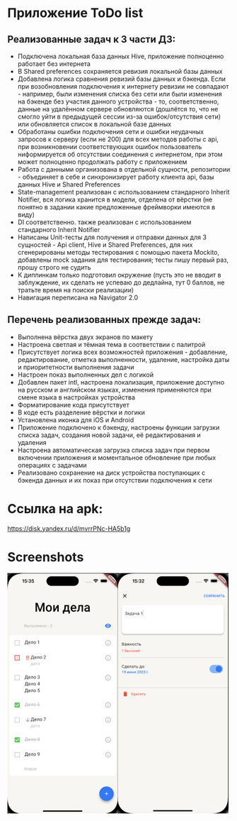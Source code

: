 # Приложение ToDo list

## Реализованные задач к 3 части ДЗ:
* Подключена локальная база данных Hive, приложение полноценно работает без интернета
* В Shared preferences сохраняется ревизия локальной базы данных
* Добавлена логика сравнения ревизий базы данных и бэкенда. Если при возобновления подключения к интернету ревизии не совпадают - например, были изменения списка без сети или были изменения на бэкенде без участия данного устройства - то, соответственно, данные на удалённом сервере обновляются (дошлётся то, что не смогло уйти в предыдущей сессии из-за ошибок/отсутствия сети) или обновляется список в локальной базе данных 
* Обработаны ошибки подключения сети и ошибки неудачных запросов к серверу (если не 200) для всех методов работы с api, при возникновении соответствующих ошибок пользователь ниформируется об отсутствии соединения с интернетом, при этом может полноценно продолжать работу с приложением
* Работа с данными организована в отдельной сущности, репозитории - объединяет в себе и синхронизирует работу клиента api, базы данных Hive и Shared Preferences
* State-management реализован с использованием стандарного Inherit Notifier, вся логика хранится в модели, отделена от вёрстки (не понятно в задании какие предложенные фреймворки имеются в виду)
*  DI соответственно. также реализован с использованием стандарного Inherit Notifier
* Написаны Unit-тесты для получения и отправки данных для 3 сущностей - Api client, Hive и Shared Preferences, для них сгенерированы методы тестирования с помощью пакета Mockito, добавлены mock задания для тестирования; тесты пишу первый раз, прошу строго не судить
* К диплинкам только подготовил окружение (пусть это не вводит в заблуждение, их сделать не успеваю до дедлайна, тут 0 баллов, не тратьте время на поиски реализации)
* Навигация переписана на Navigator 2.0

## Перечень реализованных прежде задач:

* Выполнена вёрстка двух экранов по макету
* Настроена светлая и тёмная тема в соответствии с палитрой
* Присутствует логика всех возможностей приложения - добавление, редактирование, отметка выполненности, удаление, настройка даты и приоритетности выполнения задачи
* Настроен показ выполненных дел с логикой
* Добавлен пакет intl, настроена локализация, приложение доступно на русском и английском языках, изменения применяются при смене языка в настройках устройства
* Форматирование кода присутствует
* В коде есть разделение вёрстки и логики
* Установлена иконка для iOS и Android
* Приложение подключено к бэкенду, настроены функции загрузки списка задач, создания новой задачи, её редактирования и удаления
* Настроена автоматическая загрузка списка задач при первом включении приложения и моментальное обновление при любых операциях с задачами
* Реализовано сохранение на диск устройства поступающих с бэкенда данных и их показ при отсутствии подключения к сети


# Ссылка на apk:

https://disk.yandex.ru/d/mvrrPNc-HA5b1g

# Screenshots

<div style="display: flex;">
  <img src="https://github.com/IgorFedoseev/ya_todo_app/blob/back_connection/assets/screenshots/main_screen.png" width="250">
  <img src="https://github.com/IgorFedoseev/ya_todo_app/blob/back_connection/assets/screenshots/editor_screen.png" width="250">
</div>